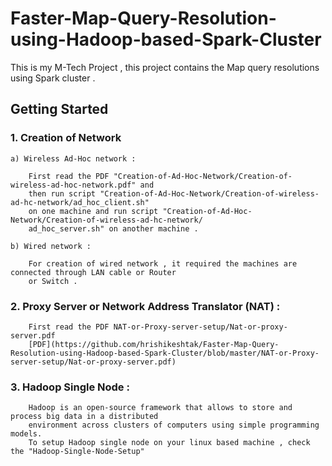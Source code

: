 # Faster-Map-Query-Resolution-using-Hadoop-based-Spark-Cluster
This is my M-Tech Project , this project contains the Map query resolutions using Spark cluster .

## Getting Started

### 1. Creation of Network

    a) Wireless Ad-Hoc network :
    
        First read the PDF "Creation-of-Ad-Hoc-Network/Creation-of-wireless-ad-hoc-network.pdf" and 
        then run script "Creation-of-Ad-Hoc-Network/Creation-of-wireless-ad-hc-network/ad_hoc_client.sh" 
        on one machine and run script "Creation-of-Ad-Hoc-Network/Creation-of-wireless-ad-hc-network/
        ad_hoc_server.sh" on another machine .

    b) Wired network :
        
        For creation of wired network , it required the machines are connected through LAN cable or Router
        or Switch .

### 2. Proxy Server or Network Address Translator (NAT) :
        
        First read the PDF NAT-or-Proxy-server-setup/Nat-or-proxy-server.pdf
        [PDF](https://github.com/hrishikeshtak/Faster-Map-Query-Resolution-using-Hadoop-based-Spark-Cluster/blob/master/NAT-or-Proxy-server-setup/Nat-or-proxy-server.pdf)
    
### 3. Hadoop Single Node :

        Hadoop is an open-source framework that allows to store and process big data in a distributed 
        environment across clusters of computers using simple programming models.
        To setup Hadoop single node on your linux based machine , check the "Hadoop-Single-Node-Setup" 
        
       
